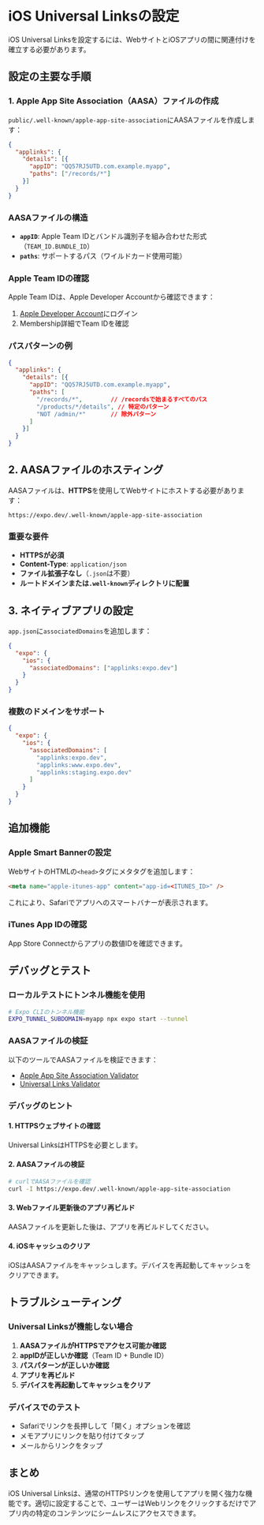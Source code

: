# iOS Universal Linksの設定

iOS Universal Linksを設定するには、WebサイトとiOSアプリの間に関連付けを確立する必要があります。

## 設定の主要な手順

### 1. Apple App Site Association（AASA）ファイルの作成

`public/.well-known/apple-app-site-association`にAASAファイルを作成します：

```json
{
  "applinks": {
    "details": [{
      "appID": "QQ57RJ5UTD.com.example.myapp",
      "paths": ["/records/*"]
    }]
  }
}
```

### AASAファイルの構造

- **`appID`**: Apple Team IDとバンドル識別子を組み合わせた形式（`TEAM_ID.BUNDLE_ID`）
- **`paths`**: サポートするパス（ワイルドカード使用可能）

### Apple Team IDの確認

Apple Team IDは、Apple Developer Accountから確認できます：

1. [Apple Developer Account](https://developer.apple.com/account)にログイン
2. Membership詳細でTeam IDを確認

### パスパターンの例

```json
{
  "applinks": {
    "details": [{
      "appID": "QQ57RJ5UTD.com.example.myapp",
      "paths": [
        "/records/*",        // /recordsで始まるすべてのパス
        "/products/*/details", // 特定のパターン
        "NOT /admin/*"       // 除外パターン
      ]
    }]
  }
}
```

## 2. AASAファイルのホスティング

AASAファイルは、**HTTPS**を使用してWebサイトにホストする必要があります：

```
https://expo.dev/.well-known/apple-app-site-association
```

### 重要な要件

- **HTTPSが必須**
- **Content-Type**: `application/json`
- **ファイル拡張子なし**（`.json`は不要）
- **ルートドメインまたは`.well-known`ディレクトリに配置**

## 3. ネイティブアプリの設定

`app.json`に`associatedDomains`を追加します：

```json
{
  "expo": {
    "ios": {
      "associatedDomains": ["applinks:expo.dev"]
    }
  }
}
```

### 複数のドメインをサポート

```json
{
  "expo": {
    "ios": {
      "associatedDomains": [
        "applinks:expo.dev",
        "applinks:www.expo.dev",
        "applinks:staging.expo.dev"
      ]
    }
  }
}
```

## 追加機能

### Apple Smart Bannerの設定

WebサイトのHTMLの`<head>`タグにメタタグを追加します：

```html
<meta name="apple-itunes-app" content="app-id=<ITUNES_ID>" />
```

これにより、Safariでアプリへのスマートバナーが表示されます。

### iTunes App IDの確認

App Store Connectからアプリの数値IDを確認できます。

## デバッグとテスト

### ローカルテストにトンネル機能を使用

```bash
# Expo CLIのトンネル機能
EXPO_TUNNEL_SUBDOMAIN=myapp npx expo start --tunnel
```

### AASAファイルの検証

以下のツールでAASAファイルを検証できます：

- [Apple App Site Association Validator](https://branch.io/resources/aasa-validator/)
- [Universal Links Validator](https://limitless-sierra-4673.herokuapp.com/)

### デバッグのヒント

#### 1. HTTPSウェブサイトの確認

Universal LinksはHTTPSを必要とします。

#### 2. AASAファイルの検証

```bash
# curlでAASAファイルを確認
curl -I https://expo.dev/.well-known/apple-app-site-association
```

#### 3. Webファイル更新後のアプリ再ビルド

AASAファイルを更新した後は、アプリを再ビルドしてください。

#### 4. iOSキャッシュのクリア

iOSはAASAファイルをキャッシュします。デバイスを再起動してキャッシュをクリアできます。

## トラブルシューティング

### Universal Linksが機能しない場合

1. **AASAファイルがHTTPSでアクセス可能か確認**
2. **appIDが正しいか確認**（Team ID + Bundle ID）
3. **パスパターンが正しいか確認**
4. **アプリを再ビルド**
5. **デバイスを再起動してキャッシュをクリア**

### デバイスでのテスト

- Safariでリンクを長押しして「開く」オプションを確認
- メモアプリにリンクを貼り付けてタップ
- メールからリンクをタップ

## まとめ

iOS Universal Linksは、通常のHTTPSリンクを使用してアプリを開く強力な機能です。適切に設定することで、ユーザーはWebリンクをクリックするだけでアプリ内の特定のコンテンツにシームレスにアクセスできます。
